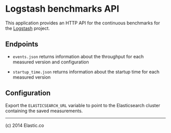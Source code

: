# Logstash benchmarks API

This application provides an HTTP API for the continuous benchmarks
for the [Logstash](https://www.elastic.co/products/logstash) project.

## Endpoints

* `events.json` returns information about the throughput for each measured version and configuration

* `startup_time.json` returns information about the startup time for each measured version

## Configuration

Export the `ELASTICSEARCH_URL` variable to point to the Elasticsearch cluster containing
the saved measurements.

-----

(c) 2014 Elastic.co
